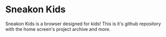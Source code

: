 # Sneakon Kids
Sneakon Kids is a browser designed for kids! This is it's github repository with the home screen's project archive and more.
